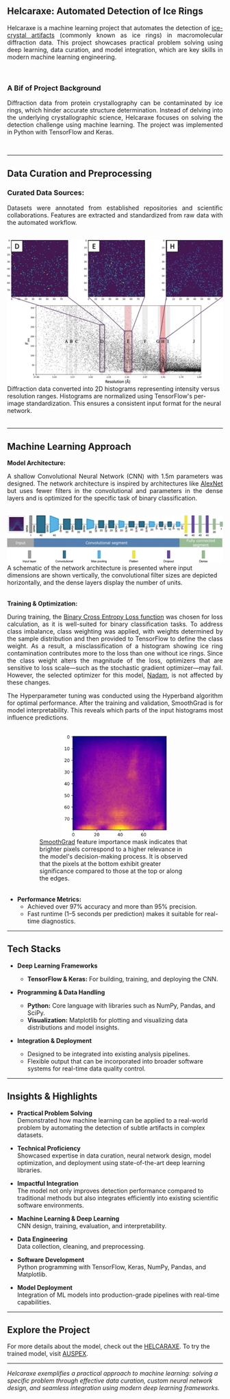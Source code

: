 ## Helcaraxe: Automated Detection of Ice Rings

<div style="text-align: justify;">
Helcaraxe is a machine learning project that automates the detection of <a class="inline-link" href="https://journals.iucr.org/d/issues/2021/04/00/tz5104/index.html">ice-crystal artifacts</a> (commonly known as ice rings) in macromolecular diffraction data. This project showcases practical problem solving using deep learning, data curation, and model integration, which are key skills in modern machine learning engineering.
</div>

&nbsp;

### A Bif of Project Background
<div style="text-align: justify;">
Diffraction data from protein crystallography can be contaminated by ice rings, which hinder accurate structure determination. Instead of delving into the underlying crystallographic science, Helcaraxe focuses on solving the detection challenge using machine learning. The project was implemented in Python with TensorFlow and Keras.
</div>

&nbsp;

---

## Data Curation and Preprocessing

### Curated Data Sources:  
<div style="text-align: justify;">
Datasets were annotated from established repositories and scientific collaborations. Features are extracted and standardized from raw data with the automated workflow.
 </div> 

<div style="display: flex; justify-content: center; gap: 20px; margin: 2rem 0;">
  <figure style="margin: 0; width: 100%;">
      <img src="/images/helcaraxe_data_curation.jpg?raw=true" alt="" style="width: 100%; height: auto; object-fit: cover;">
    <figcaption style="width: 100%;">
      Diffraction data converted into 2D histograms representing intensity versus resolution ranges. Histograms are normalized using TensorFlow's per-image standardization. This ensures a consistent input format for the neural network.
    </figcaption>
  </figure>
</div>


---


## Machine Learning Approach

**Model Architecture:**  
<div style="text-align: justify;">
  A shallow Convolutional Neural Network (CNN) with 1.5m parameters was designed. The network architecture is inspired by
architectures like <a class="inline-link" href="https://papers.nips.cc/paper_files/paper/2012/hash/c399862d3b9d6b76c8436e924a68c45b-Abstract.html">AlexNet</a> but uses fewer filters in the convolutional and parameters in the dense layers and is optimized for the specific task of binary classification.
</div>

<div style="display: flex; justify-content: center; gap: 20px; margin: 2rem 0;">
  <figure style="margin: 0; width: 100%;">
      <img src="/images/helcaraxe_cnn.JPG?raw=true" alt="" style="width: 100%; height: auto; object-fit: cover;">
    <figcaption style="width: 100%;">
      A schematic of the network architecture is presented where input dimensions are shown vertically, the convolutional filter sizes are depicted horizontally, and the dense layers display the number of units.
    </figcaption>
  </figure>
</div>
 

**Training & Optimization:**  
<div style="text-align: justify;">
<p>
During training, the <a class="inline-link" href="https://arxiv.org/abs/1805.07836">Binary Cross Entropy Loss function</a> was chosen for loss calculation, as it is well-suited for binary classification tasks. To address class imbalance, class weighting was applied, with weights determined by the sample distribution and then provided to TensorFlow to define the class weight. As a result, a misclassification of a histogram showing ice ring contamination contributes more to the loss than one without ice rings. Since the class weight alters the magnitude of the loss, optimizers that are sensitive to loss scale—such as the stochastic gradient optimizer—may fail. However, the selected optimizer for this model, <a class="inline-link" href="https://keras.io/api/optimizers/Nadam/">Nadam</a>, is not affected by these changes. 
</p>
<p>
The Hyperparameter tuning was conducted using the Hyperband algorithm for optimal performance. After the training and validation, SmoothGrad is for model interpretability. This reveals which parts of the input histograms most influence predictions.
</p>
</div>

<div style="display: flex; justify-content: center; gap: 20px; margin: 2rem 0;">
  <figure style="margin: 0; width: 100%; display: flex; flex-direction: column; align-items: center;">
      <img src="/images/helcaraxe_smoothgrad.jpg?raw=true" alt="" style="width: 50%; height: auto; object-fit: cover;">
    <figcaption style="width: 70%;">
      <a class="inline-link" href="https://arxiv.org/abs/1706.03825">SmoothGrad</a> feature importance mask indicates that brighter pixels correspond to a higher relevance in the model's decision-making process. It is observed that the pixels at the bottom exhibit greater significance compared to those at the top or along the edges.
    </figcaption>
  </figure>
</div>

- **Performance Metrics:**  
  - Achieved over 97% accuracy and more than 95% precision.
  - Fast runtime (1–5 seconds per prediction) makes it suitable for real-time diagnostics.

---

## Tech Stacks

- **Deep Learning Frameworks**  
  - **TensorFlow & Keras:** For building, training, and deploying the CNN.
  
- **Programming & Data Handling**  
  - **Python:** Core language with libraries such as NumPy, Pandas, and SciPy.
  - **Visualization:** Matplotlib for plotting and visualizing data distributions and model insights.

- **Integration & Deployment**  
  - Designed to be integrated into existing analysis pipelines.
  - Flexible output that can be incorporated into broader software systems for real-time data quality control.

---

## Insights & Highlights

- **Practical Problem Solving**  
  Demonstrated how machine learning can be applied to a real-world problem by automating the detection of subtle artifacts in complex datasets.

- **Technical Proficiency**  
  Showcased expertise in data curation, neural network design, model optimization, and deployment using state-of-the-art deep learning libraries.

- **Impactful Integration**  
  The model not only improves detection performance compared to traditional methods but also integrates efficiently into existing scientific software environments.

- **Machine Learning & Deep Learning**  
  CNN design, training, evaluation, and interpretability.

- **Data Engineering**  
  Data collection, cleaning, and preprocessing.

- **Software Development**  
  Python programming with TensorFlow, Keras, NumPy, Pandas, and Matplotlib.

- **Model Deployment**  
  Integration of ML models into production-grade pipelines with real-time capabilities.

---

## Explore the Project

For more details about the model, check out the <a class="inline-link" href="https://github.com/YunyunGao/helcaraxe.git">HELCARAXE</a>. To try the trained model, visit <a class="inline-link" href="https://github.com/YunyunGao/AUSPEX.git">AUSPEX</a>.

---

*Helcaraxe exemplifies a practical approach to machine learning: solving a specific problem through effective data curation, custom neural network design, and seamless integration using modern deep learning frameworks.*